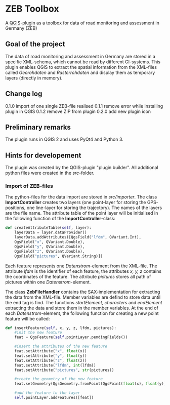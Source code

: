 # ZEB Toolbox
A <a href="https://github.com/qgis/QGIS">QGIS</a>-plugin as a toolbox for data of road monitoring and assessment in Germany (ZEB)

## Goal of the project
The data of road monitoring and assessment in Germany are stored in a specific XML-schema, which cannot be read by different GI-systems. This plugin enables QGIS to extract the spatial information from the XML-files called <i>Georohdaten</i> and <i>Rasterrohdaten</i> and display them as temporary layers (directly in memory).

## Change log
0.1.0 import of one single ZEB-file realised
0.1.1 remove error while installing plugin in QGIS
0.1.2 remove ZIP from plugin
0.2.0 add new plugin icon

## Preliminary remarks
The plugin runs in QGIS 2 and uses PyQt4 and Python 3.

## Hints for developement
The plugin was created by the QGIS-plugin "plugin builder". All additional python files were created in the <i>src</i>-folder.

### Import of ZEB-files
The python-files for the data import are stored in <i>src/importer</i>. The class <b>ImportController</b> creates two layers (one point-layer for storing the GPS-positions, one line-layer for storing the trajectory). The names of the layers are the file name. The attribute table of the point layer will be initialised in the following function of the <b>ImportController</b>-class:
```python
def createAttributeTable(self, layer):
    layerData = layer.dataProvider()
    layerData.addAttributes([QgsField("lfdm", QVariant.Int),
    QgsField("x", QVariant.Double),
    QgsField("y", QVariant.Double),
    QgsField("z", QVariant.Double),
    QgsField("pictures", QVariant.String)])
```
Each feature represents one <i>Datenstrom</i>-element from the XML-file. The attribute <i>lfdm</i> is the identifier of each feature, the attributes <i>x, y, z</i> contains the coordinates of the feature. The attribute <i>pictures</i> stores all path of pictures within one <i>Datenstrom</i>-element.

The class <b>ZebFileHandler</b> contains the SAX-implementation for extracting the data from the XML-file. Member variables are defind to store data until the end tag is find. The functions <i>startElement</i>, <i>characters</i> and <i>endElement</i> extracting the data and store them in the member variables. At the end of each <i>Datenstrom</i>-element, the following function for creating a new point feature will be called:
```python
def insertFeature(self, x, y, z, lfdm, pictures):
    #init the new feature
    feat = QgsFeature(self.pointLayer.pendingFields())

    #insert the attributes of the new feature
    feat.setAttribute("x", float(x))
    feat.setAttribute("y", float(y))
    feat.setAttribute("z", float(z))
    feat.setAttribute("lfdm", int(lfdm))
    feat.setAttribute("pictures", str(pictures))

    #create the geometry of the new feature
    feat.setGeometry(QgsGeometry.fromPoint(QgsPoint(float(x), float(y))))

    #add the feature to the layer
    self.pointLayer.addFeatures([feat])
```
